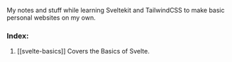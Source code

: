

My notes and stuff while learning Sveltekit and TailwindCSS to make basic personal websites on my own.

### Index:

1. [[svelte-basics]] Covers the Basics of Svelte.